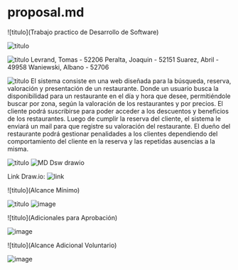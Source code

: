 # proposal.md
![titulo](Trabajo practico de Desarrollo de Software)

![titulo](Grupo)

![titulo](Integrantes:)
Levrand, Tomas - 52206
Peralta, Joaquin - 52151
Suarez, Abril - 49958
Waniewski, Albano - 52706

![titulo](Descripción:)
El sistema consiste en una web diseñada para la búsqueda, reserva, valoración y presentación de un restaurante. Donde un usuario busca la disponibilidad para un restaurante en el día y hora que desee, permitiéndole buscar por zona, según la valoración de los restaurantes y por precios. 
El cliente podrá suscribirse para poder acceder a los descuentos y beneficios de los restaurantes. Luego de cumplir la reserva del cliente, el sistema le enviará un mail para que registre su valoración del restaurante. 
El dueño del restaurante podrá gestionar penalidades a los clientes dependiendo del comportamiento del cliente en la reserva y las repetidas ausencias a la misma.

![titulo](Modelo)
![MD Dsw drawio](https://github.com/user-attachments/assets/11627e14-001a-491f-b7f3-eedde73b8ca5)

Link Draw.io: ![link](https://app.diagrams.net/#G1p_tdlo1p8zjpNogMgH1vY6DunqgZMns9#%7B"pageId"%3A"USaLKSnsHwjE2r1fR51I"%7D)

![titulo](Alcance Mínimo)

![titulo](Regularidad:)
![image](https://github.com/user-attachments/assets/f76bef83-3d5c-49b4-ba18-fd424a9c2ac7)

![titulo](Adicionales para Aprobación)

![image](https://github.com/user-attachments/assets/88ab7599-6aec-4e5c-b8a8-48541b3185cd)


![titulo](Alcance Adicional Voluntario)

![image](https://github.com/user-attachments/assets/4696cf48-333a-49dd-a881-bc3e4df16399)




